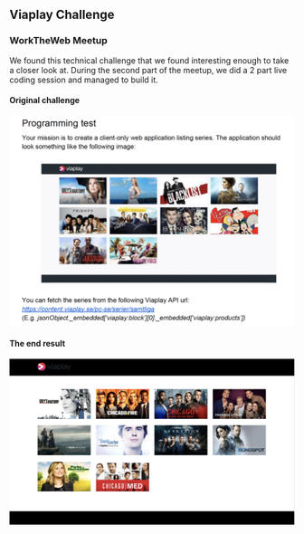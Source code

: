 ## Viaplay Challenge

### WorkTheWeb Meetup

We found this technical challenge that we found interesting enough to take a closer look at. During the second part of the meetup, we did a 2 part live coding session and managed to build it. 

#### Original challenge

![Original challenge](viaplay_challenge.png)

#### The end result

![Original challenge](viaplay_challenge_final.png)

